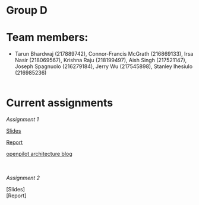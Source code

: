 # **Group D**
# Team members:
- Tarun Bhardwaj (217889742), Connor-Francis McGrath (216869133), Irsa Nasir (218069567), Krishna Raju (218199497), Aish Singh (217521147), Joseph Spagnuolo (216279184), Jerry Wu (217545898), Stanley Ihesiulo (216985236)
<br/><br/>


# **Current assignments**

*Assignment 1*

[Slides](https://docs.google.com/presentation/d/1Rpraoiqaj5pmtbqbve6ow8nsezWJx89fT4k6OwQZZuI/edit?usp=sharing)<br/>

[Report](https://github.com/jerrywu071/4314website/blob/main/Assignment1Report/report.pdf)<br/>

[openpilot architecture blog](https://blog.comma.ai/openpilot-in-2021/)<br/><br/><br/>

*Assignment 2*

[Slides] <br/>
[Report] <br/>

